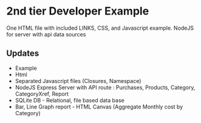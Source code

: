 # 2nd tier Developer Example

One HTML file with included LINKS, CSS, and Javascript example. NodeJS for server with api data sources

## Updates 

- Example 
- Html
- Separated Javascript files (Closures, Namespace)
- NodeJS Express Server with API route : Purchases, Products, Category, CategoryXref, Report
- SQLite DB - Relational, file based data base
- Bar, Line Graph report - HTML Canvas (Aggregate Monthly cost by Category)

